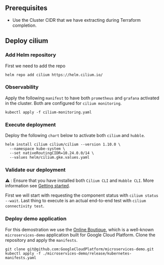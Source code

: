 
## Prerequisites

- Use the Cluster CIDR that we have extracting during Terraform completion.

## Deploy cilium

### Add Helm repository

First we need to add the repo

```
helm repo add cilium https://helm.cilium.io/
```

### Observability 

Apply the following `manifest` to have both `prometheus` and  `grafana` activated in the cluster. Both are configured for `cilium monitoring`.

```
kubectl apply -f cilium-monitoring.yaml
```

### Execute deployment

Deploy the following `chart` below to activate both `cilium` and `hubble`.

```
helm install cilium cilium/cilium --version 1.10.0 \
  --namespace kube-system \
  --set nativeRoutingCIDR=10.24.0.0/14 \
  --values helm/cilium.gke.values.yaml
```

### Validate our deployment

:warning: : Ensure that you have installed both `Cilium CLI` and `Hubble CLI`. More information see [Getting started](https://docs.cilium.io/en/v1.10/gettingstarted/hubble_setup/#install-the-hubble-client).

First we will start with requesting the component status with `cilium status --wait`. Last thing to execute is an actual end-to-end test with `cilium connectivity test`.

### Deploy demo application

For this demostration we use the [Online Boutique](https://github.com/GoogleCloudPlatform/microservices-demo), which is a well-known `microservices-demo` application built for Google Cloud Platform. Clone the repository and apply the `manifests`.

```
git clone git@github.com:GoogleCloudPlatform/microservices-demo.git
kubectl apply -f ./microservices-demo/release/kubernetes-manifests.yaml
```
